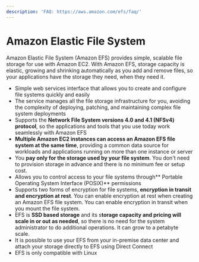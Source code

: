 ```yaml
---
description: 'FAQ: https://aws.amazon.com/efs/faq/'
---
```


# Amazon Elastic File System

Amazon Elastic File System \(Amazon EFS\) provides simple, scalable file storage for use with Amazon EC2. With Amazon EFS, storage capacity is elastic, growing and shrinking automatically as you add and remove files, so your applications have the storage they need, when they need it.

* Simple web services interface that allows you to create and configure file systems quickly and easily
* The service manages all the file storage infrastructure for you, avoiding the complexity of deploying, patching, and maintaining complex file system deployments
* Supports the **Network File System versions 4.0 and 4.1 \(NFSv4\) protocol**, so the applications and tools that you use today work seamlessly with Amazon EFS
* **Multiple Amazon EC2 instances can access an Amazon EFS file system at the same time**, providing a common data source for workloads and applications running on more than one instance or server
* You **pay only for the storage used by your file system**. You don't need to provision storage in advance and there is no minimum fee or setup cost.
* Allows you to control access to your file systems through** Portable Operating System Interface \(POSIX\)** permissions
* Supports two forms of encryption for file systems, **encryption in transit and encryption at rest**. You can enable encryption at rest when creating an Amazon EFS file system. You can enable encryption in transit when you mount the file system. 
* EFS is **SSD based storage** and its s**torage capacity and pricing will scale in or out as needed**, so there is no need for the system administrator to do additional operations. It can grow to a petabyte scale.
* It is possible to use your EFS from your in-premise data center and attach your storage directly to EFS using Direct Connect
* EFS is only compatible with Linux

